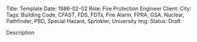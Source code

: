 Title: Template 
Date: 1986-02-02
Role: Fire Protection Engineer
Client: 
City: 
Tags: Building Code, CFAST, FDS, FDTs, Fire Alarm, FPRA, GSA, Nuclear, Pathfinder, PBD, Special Hazard, Sprinkler, University
img: 
Status: Draft

Description